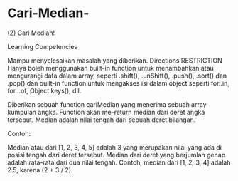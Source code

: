 # Cari-Median-
(2) Cari Median!

Learning Competencies

Mampu menyelesaikan masalah yang diberikan.
Directions
RESTRICTION Hanya boleh menggunakan built-in function untuk menambahkan atau mengurangi data dalam array, seperti .shift(), .unShift(), .push(), .sort() dan .pop() dan built-in function untuk mengakses isi dalam object seperti for..in, for…of, Object.keys(), dll.

Diberikan sebuah function cariMedian yang menerima sebuah array kumpulan angka. Function akan me-return median dari deret angka tersebut. Median adalah nilai tengah dari sebuah deret bilangan.

Contoh:

Median atau dari [1, 2, 3, 4, 5] adalah 3 yang merupakan nilai yang ada di posisi tengah dari deret tersebut. Median dari deret yang berjumlah genap adalah rata-rata dari dua nilai tengah. Contoh, median dari [1, 2, 3, 4] adalah 2.5, karena (2 + 3 / 2).